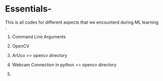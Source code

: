 # Essentials-


This is all codes for different aspects that we encounterd during ML learning . 

1. Command Line Arguments 

2. OpenCV

3. ArUco   >> opencv directory

4. Webcam Connection in python  >> opencv directory

5. 
